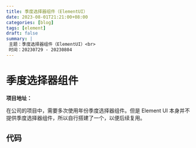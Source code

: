 ```yaml
---
title: 季度选择器组件（ElementUI）
date: 2023-08-01T21:21:00+08:00
categories: [blog]
tags: [element]
draft: false
summary: |
 主题：季度选择器组件（ElementUI）<br>
 时间：20230729 - 20230804
---
```


# 季度选择器组件

**项目地址：**

在公司的项目中，需要多次使用年份季度选择器组件。但是 Element UI 本身并不提供季度选择器组件，所以自行搭建了一个，以便后续复用。

## 代码
